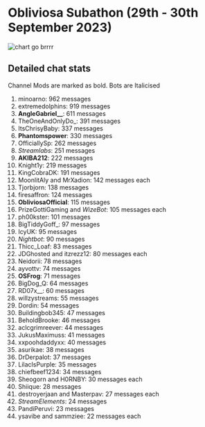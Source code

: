 # Obliviosa Subathon (29th - 30th September 2023)
![chart go brrrr](https://obliviosa.net/assets/livsubathonchat.png)
## Detailed chat stats
Channel Mods are marked as bold. Bots are Italicised
 1. minoarno: 962 messages
 2. extremedolphins: 919 messages
 3. **AngleGabriel__**: 611 messages
 4. TheOneAndOnlyDo_: 391 messages
 5. ItsChrisyBaby: 337 messages
 6. **Phantomspower**: 330 messages
 7. OfficiallySp: 262 messages
 8. *Streamlabs*: 251 messages
 9. **AKIBA212**: 222 messages
 10. Knight1y: 219 messages
 11. KingCobraDK: 191 messages
 12. MoonlitAly and MrXadion: 142 messages each
 13. Tjorbjorn: 138 messages
 14. firesaffron: 124 messages
 15. **ObliviosaOfficial**: 115 messages
 16. PrizeGottiGaming and *WizeBot*: 105 messages each
 17. ph00kster: 101 messages
 18. BigTiddyGoff_: 97 messages
 19. IcyUK: 95 messages
 20. *Nightbot*: 90 messages
 21. Thicc_Loaf: 83 messages
 22. JDGhosted and itzrezz12: 80 messages each
 23. Neidorii: 78 messages
 24. ayvottv: 74 messages
 25. **OSFrog**: 71 messages
 26. BigDog_Q: 64 messages
 27. RD07x__: 60 messages
 28. willzystreams: 55 messages
 29. Dordin: 54 messages
 30. Buildingbob345: 47 messages
 31. BeholdBrooke: 46 messages
 32. aclcgrimreever: 44 messages
 33. JukusMaximuss: 41 messages
 34. xxpoohdaddyxx: 40 messages
 35. asurikae: 38 messages
 36. DrDerpalot: 37 messages
 37. LilacIsPurple: 35 messages
 38. chiefbeef1234: 34 messages
 39. Sheogorn and H0RNBY: 30 messages each
 40. Shiique: 28 messages
 41. destroyerjaan and Masterpav: 27 messages each
 42. *StreamElements*: 24 messages
 43. PandiPeruvi: 23 messages
 44. ysavibe and sammziee: 22 messages each

